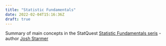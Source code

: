 ```yaml
---
title: "Statistic Fundamentals"
date: 2022-02-04T15:16:36Z
draft: true
---
```


Summary of main concepts in the StatQuest [Statistic Fundamentals seris](https://www.youtube.com/playlist?list=PLblh5JKOoLUK0FLuzwntyYI10UQFUhsY9) - author [Josh Starmer](https://www.youtube.com/c/joshstarmer)